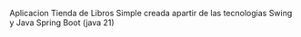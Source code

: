 Aplicacion Tienda de Libros Simple creada apartir de las tecnologias Swing y Java Spring Boot (java 21)
